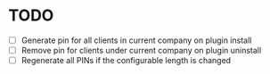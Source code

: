 # TODO
- [ ] Generate pin for all clients in current company on plugin install
- [ ] Remove pin for clients under current company on plugin uninstall
- [ ] Regenerate all PINs if the configurable length is changed
